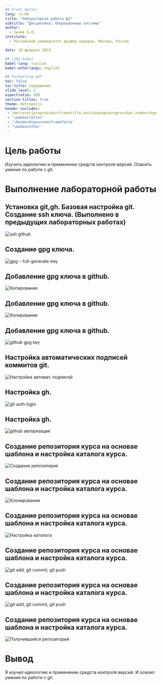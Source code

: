 ```yaml
---
## Front matter
lang: ru-RU
title: "Лабораторная работа №2"
subtitle: "Дисциплина: Операционные системы"
author:
  - Сычев Е.О.
institute:
  - Российский университет дружбы народов, Москва, Россия

date: 18 февраля 2023

## i18n babel
babel-lang: russian
babel-otherlangs: english

## Formatting pdf
toc: false
toc-title: Содержание
slide_level: 2
aspectratio: 169
section-titles: true
theme: metropolis
header-includes:
 - \metroset{progressbar=frametitle,sectionpage=progressbar,numbering=fraction}
 - '\makeatletter'
 - '\beamer@ignorenonframefalse'
 - '\makeatother'
---
```



# Цель работы

Изучить идеологию и применение средств контроля версий. Освоить умение по работе с git.


# Выполнение лабораторной работы

## Установка git,gh. Базовая настройка git. Создание ssh ключа. (Выполнено в предыдущих лабораторных работах)

![ssh github](image/pic1.png)

## Создание gpg ключа.

![gpg --full-generate-key](image/pic2.png)

## Добавление gpg ключа в github.

![Копирование](image/pic3.png)

## Добавление gpg ключа в github.

![Копирование](image/pic4.png)

## Добавление gpg ключа в github.

![github gpg key](image/pic5.png)

## Настройка автоматических подписей коммитов git.

![Настройка автомат. подписей](image/pic6.png)

## Настройка gh.

![gh auth login](image/pic7.png)

## Настройка gh.

![github авторизация](image/pic8.png)

## Создание репозитория курса на основае шаблона и настройка каталога курса.

![Создание репозитория](image/pic9.png)

## Создание репозитория курса на основае шаблона и настройка каталога курса.

![Клонирование](image/pic10.png)

## Создание репозитория курса на основае шаблона и настройка каталога курса.

![Настройка каталога](image/pic11.png)

## Создание репозитория курса на основае шаблона и настройка каталога курса.

![git add, git commit, git push](image/pic12.png)

## Создание репозитория курса на основае шаблона и настройка каталога курса.

![git add, git commit, git push](image/pic13.png)

## Создание репозитория курса на основае шаблона и настройка каталога курса.

![Получившийся репозиторий](image/pic14.png)


# Вывод

Я изучил идеологию и применение средств контроля версий. И освоил умения по работе с git.
